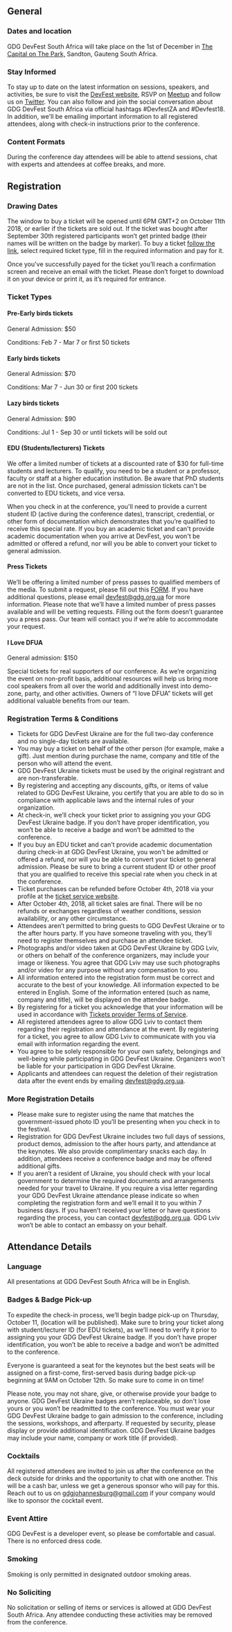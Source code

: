 ## General

### Dates and location

GDG DevFest South Africa will take place on the 1st of December in [The Capital on The Park,](https://goo.gl/maps/Fhdes8rccQ62) Sandton, Gauteng South Africa.

### Stay Informed

To stay up to date on the latest information on sessions, speakers, and activities, be sure to visit the [DevFest website](https://devfest.co.za), RSVP on [Meetup]( https://www.meetup.com/GDGJohannesburg/) and follow us on [Twitter](https://twitter.com/GDGJohannesburg). You can also follow and join the social conversation about GDG DevFest South Africa via official hashtags #DevfestZA and #Devfest18. In addition, we'll be emailing important information to all registered attendees, along with check-in instructions prior to the conference.

### Content Formats

During the conference day attendees will be able to attend sessions, chat with experts and attendees at coffee breaks, and more.

  
## Registration


### Drawing Dates

The window to buy a ticket will be opened until 6PM GMT+2 on October 11th 2018, or earlier if the tickets are sold out. If the ticket was bought after September 30th registered participants won’t get printed badge (their names will be written on the badge by marker). To buy a ticket [follow the link]( https://2event.com/events/1027108), select required ticket type, fill in the required information and pay for it.

Once you've successfully payed for the ticket you’ll reach a confirmation screen and receive an email with the ticket. Please don’t forget to download it on your device or print it, as it’s required for entrance.

  

### Ticket Types

#### **Pre-Early birds tickets**

General Admission: $50

Conditions: Feb 7 - Mar 7 or first 50 tickets

#### **Early birds tickets**

General Admission: $70

Conditions: Mar 7 - Jun 30 or first 200 tickets

#### **Lazy birds tickets**

General Admission: $90

Conditions: Jul 1 - Sep 30 or until tickets will be sold out

#### **EDU (Students/lecturers) Tickets**

We offer a limited number of tickets at a discounted rate of $30 for full-time students and lecturers. To qualify, you need to be a student or a professor, faculty or staff at a higher education institution. Be aware that PhD students are not in the list. Once purchased, general admission tickets can't be converted to EDU tickets, and vice versa.

When you check in at the conference, you'll need to provide a current student ID (active during the conference dates), transcript, credential, or other form of documentation which demonstrates that you’re qualified to receive this special rate. If you buy an academic ticket and can't provide academic documentation when you arrive at DevFest, you won't be admitted or offered a refund, nor will you be able to convert your ticket to general admission.

#### **Press Tickets**

We’ll be offering a limited number of press passes to qualified members of the media. To submit a request, please fill out this [FORM]( https://goo.gl/forms/SmKHuksRw8sb0eoB2). If you have additional questions, please email [devfest@gdg.org.ua](mailto:devfest@gdg.org.ua) for more information. Please note that we’ll have a limited number of press passes available and will be vetting requests. Filling out the form doesn’t guarantee you a press pass. Our team will contact you if we’re able to accommodate your request.

#### **I Love DFUA**

General admission: $150

Special tickets for real supporters of our conference. As we’re organizing the event on non-profit basis, additional resources will help us bring more cool speakers from all over the world and additionally invest into demo-zone, party, and other activities. Owners of “I love DFUA” tickets will get additional valuable benefits from our team.

  

### Registration Terms & Conditions

- Tickets for GDG DevFest Ukraine are for the full two-day conference and no single-day tickets are available. 
- You may buy a ticket on behalf of the other person (for example, make a gift). Just mention during purchase the name, company and title of the person who will attend the event. 
- GDG DevFest Ukraine tickets must be used by the original registrant and are non-transferable. 
- By registering and accepting any discounts, gifts, or items of value related to GDG DevFest Ukraine, you certify that you are able to do so in compliance with applicable laws and the internal rules of your organization. 
- At check-in, we’ll check your ticket prior to assigning you your GDG DevFest Ukraine badge. If you don’t have proper identification, you won’t be able to receive a badge and won’t be admitted to the conference. 
- If you buy an EDU ticket and can't provide academic documentation during check-in at GDG DevFest Ukraine, you won't be admitted or offered a refund, nor will you be able to convert your ticket to general admission. Please be sure to bring a current student ID or other proof that you are qualified to receive this special rate when you check in at the conference. 
- Ticket purchases can be refunded before October 4th, 2018 via your profile at the [ticket service website]( https://2event.com/events/1027108). 
- After October 4th, 2018, all ticket sales are final. There will be no refunds or exchanges regardless of weather conditions, session availability, or any other circumstance. 
- Attendees aren’t permitted to bring guests to GDG DevFest Ukraine or to the after hours party. If you have someone traveling with you, they’ll need to register themselves and purchase an attendee ticket. 
- Photographs and/or video taken at GDG DevFest Ukraine by GDG Lviv, or others on behalf of the conference organizers, may include your image or likeness. You agree that GDG Lviv may use such photographs and/or video for any purpose without any compensation to you. 
- All information entered into the registration form must be correct and accurate to the best of your knowledge. All information expected to be entered in English. Some of the information entered (such as name, company and title), will be displayed on the attendee badge. 
- By registering for a ticket you acknowledge that your information will be used in accordance with [Tickets provider Terms of Service](https://2event.com/en/agreement). 
- All registered attendees agree to allow GDG Lviv to contact them regarding their registration and attendance at the event. By registering for a ticket, you agree to allow GDG Lviv to communicate with you via email with information regarding the event. 
- You agree to be solely responsible for your own safety, belongings and well-being while participating in GDG DevFest Ukraine. Organizers won't be liable for your participation in GDG DevFest Ukraine. 
- Applicants and attendees can request the deletion of their registration data after the event ends by emailing [devfest@gdg.org.ua](mailto:devfest@gdg.org.ua). 
  

### More Registration Details

- Please make sure to register using the name that matches the government-issued photo ID you’ll be presenting when you check in to the festival. 
- Registration for GDG DevFest Ukraine includes two full days of sessions, product demos, admission to the after hours party, and attendance at the keynotes. We also provide complimentary snacks each day. In addition, attendees receive a conference badge and may be offered additional gifts.  
- If you aren’t a resident of Ukraine, you should check with your local government to determine the required documents and arrangements needed for your travel to Ukraine. If you require a visa letter regarding your GDG DevFest Ukraine attendance please indicate so when completing the registration form and we’ll email it to you within 7 business days. If you haven’t received your letter or have questions regarding the process, you can contact [devfest@gdg.org.ua](mailto:devfest@gdg.org.ua). GDG Lviv won’t be able to contact an embassy on your behalf. 
  

## Attendance Details

### Language

All presentations at GDG DevFest South Africa will be in English.
  

### Badges & Badge Pick-up

To expedite the check-in process, we’ll begin badge pick-up on Thursday, October 11, (location will be published). Make sure to bring your ticket along with student/lecturer ID (for EDU tickets), as we’ll need to verify it prior to assigning you your GDG DevFest Ukraine badge. If you don’t have proper identification, you won’t be able to receive a badge and won’t be admitted to the conference.

Everyone is guaranteed a seat for the keynotes but the best seats will be assigned on a first-come, first-served basis during badge pick-up beginning at 9AM on October 12th. So make sure to come in on time!

Please note, you may not share, give, or otherwise provide your badge to anyone. GDG DevFest Ukraine badges aren’t replaceable, so don't lose yours or you won’t be readmitted to the conference. You must wear your GDG DevFest Ukraine badge to gain admission to the conference, including the sessions, workshops, and afterparty. If requested by security, please display or provide additional identification. GDG DevFest Ukraine badges may include your name, company or work title (if provided).

  
### Cocktails

All registered attendees are invited to join us after the conference on the deck outside for drinks and the opportunity to chat with one another. This will be a cash bar, unless we get a generous sponsor who will pay for this. Reach out to us on [gdgjohannesburg@gmail.com](mailto:gdgjohannesburg@gmail.com) if your company would like to sponsor the cocktail event.

  

### Event Attire

GDG DevFest is a developer event, so please be comfortable and casual. There is no enforced dress code.


### Smoking

Smoking is only permitted in designated outdoor smoking areas.

### No Soliciting

No solicitation or selling of items or services is allowed at GDG DevFest South Africa. Any attendee conducting these activities may be removed from the conference.
